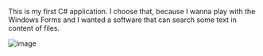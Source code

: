 This is my first C# application. I choose that, because I wanna play with the Windows Forms and I wanted a software that can search some text in content of files.

![image](https://github.com/GameAreaCZ/Files-Content-Search/assets/82257025/30fb7441-5f48-4ba4-8f06-ff4f989bf092)
